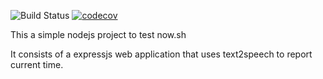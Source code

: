 ![Build Status](https://travis-ci.org/lalvarezguillen/voice_clock_js.svg?branch=master) [![codecov](https://codecov.io/gh/lalvarezguillen/voice_clock_js/branch/master/graph/badge.svg)](https://codecov.io/gh/lalvarezguillen/voice_clock_js)

This a simple nodejs project to test now.sh

It consists of a expressjs web application that uses text2speech to report current time.